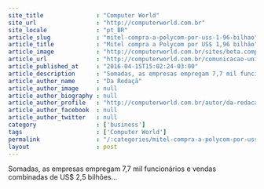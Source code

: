 ```yaml
---
site_title               : "Computer World"
site_url                 : "http://computerworld.com.br"
site_locale              : "pt_BR"
article_slug             : "mitel-compra-a-polycom-por-uss-1-96-bilhao"
article_title            : "Mitel compra a Polycom por US$ 1,96 bilhão"
article_image            : "http://computerworld.com.br/sites/beta.computerworld.com.br/files/news_articles/polycom_conference.jpg"
article_url              : "http://computerworld.com.br/comunicacao-unificada"
article_published_at     : "2016-04-15T15:02:24-03:00"
article_description      : "Somadas, as empresas empregam 7,7 mil funcionários e vendas combinadas de US$ 2,5 bilhões..."
article_author_name      : "Da Redaçã"
article_author_image     : null
article_author_biography : null
article_author_profile   : "http://computerworld.com.br/autor/da-redacao"
article_author_facebook  : null
article_author_twitter   : null
category                 : ['business']
tags                     : ['Computer World']
permalink                : "/:categories/mitel-compra-a-polycom-por-uss-1-96-bilhao/"
layout                   : post
---
```


Somadas, as empresas empregam 7,7 mil funcionários e vendas combinadas de US$ 2,5 bilhões...
